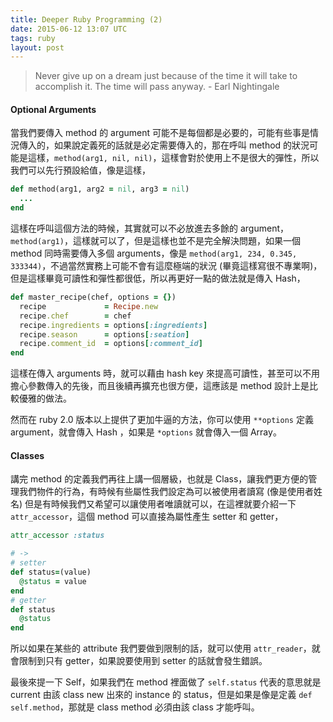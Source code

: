 ```yaml
---
title: Deeper Ruby Programming (2)
date: 2015-06-12 13:07 UTC
tags: ruby
layout: post
---
```

> Never give up on a dream just because of the time it will take to accomplish it. The time will pass anyway. - Earl Nightingale

#### Optional Arguments
當我們要傳入 method 的 argument 可能不是每個都是必要的，可能有些事是情況傳入的，如果說定義死的話就是必定需要傳入的，那在呼叫 method 的狀況可能是這樣，`method(arg1, nil, nil)`，這樣會對於使用上不是很大的彈性，所以我們可以先行預設給值，像是這樣，

```ruby
def method(arg1, arg2 = nil, arg3 = nil)
  ...
end
```
這樣在呼叫這個方法的時候，其實就可以不必放進去多餘的 argument，`method(arg1)`，這樣就可以了，但是這樣也並不是完全解決問題，如果一個 method 同時需要傳入多個 arguments，像是 `method(arg1, 234, 0.345, 333344)`，不過當然實務上可能不會有這麼極端的狀況 (畢竟這樣寫很不專業啊)，但是這樣畢竟可讀性和彈性都很低，所以再更好一點的做法就是傳入 Hash，

```ruby
def master_recipe(chef, options = {})
  recipe             = Recipe.new
  recipe.chef        = chef
  recipe.ingredients = options[:ingredients]
  recipe.season      = options[:seation]
  recipe.comment_id  = options[:comment_id]
end
```
這樣在傳入 arguments 時，就可以藉由 hash key 來提高可讀性，甚至可以不用擔心參數傳入的先後，而且後續再擴充也很方便，這應該是 method 設計上是比較優雅的做法。

然而在 ruby 2.0 版本以上提供了更加牛逼的方法，你可以使用 `**options` 定義 argument，就會傳入 Hash
，如果是 `*options` 就會傳入一個 Array。

#### Classes
講完 method 的定義我們再往上講一個層級，也就是 Class，讓我們更方便的管理我們物件的行為，有時候有些屬性我們設定為可以被使用者讀寫 (像是使用者姓名) 但是有時候我們又希望可以讓使用者唯讀就可以，在這裡就要介紹一下 `attr_accessor`，這個 method 可以直接為屬性產生 setter 和 getter，

```ruby
attr_accessor :status

# ->
# setter
def status=(value)
  @status = value
end
# getter
def status
  @status
end
```
所以如果在某些的 attribute 我們要做到限制的話，就可以使用 `attr_reader`，就會限制到只有 getter，如果說要使用到 setter 的話就會發生錯誤。

最後來提一下 Self，如果我們在 method 裡面做了 `self.status` 代表的意思就是 current 由該 class new 出來的 instance 的 status，但是如果是像是定義 `def self.method`，那就是 class method 必須由該 class 才能呼叫。
